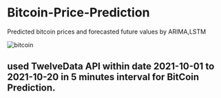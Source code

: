 # Bitcoin-Price-Prediction
Predicted bitcoin prices and forecasted future values by ARIMA,LSTM 

![bitcoin](https://user-images.githubusercontent.com/81983943/155021270-4ce92699-2999-4f8f-a81c-14163942e1d6.jpeg)

##  used TwelveData API within date 2021-10-01 to 2021-10-20 in 5 minutes interval for BitCoin Prediction.


